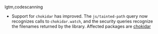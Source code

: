 lgtm,codescanning
* Support for `chokidar` has improved. The `js/tainted-path` query now recognizes calls to `chokidar.watch`, 
  and the security queries recognize the filenames returned by the library.
  Affected packages are
    [chokidar](https://npmjs.com/package/chokidar)
